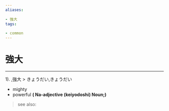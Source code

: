 ```yaml
---
aliases:
    
- 強大
tags:
    
- common
---
```


# 強大
---
1).
,強大 > きょうだい,きょうだい

- mighty
- powerful
**( Na-adjective (keiyodoshi) Noun;)**
> see also: 
            